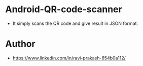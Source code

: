 # Android-QR-code-scanner
* It simply scans the QR code and give result in JSON format.

# Author
* https://www.linkedin.com/in/ravi-prakash-654b0a112/
